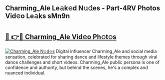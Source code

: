 ## Charming_Ale Le𝚊k𝚎d N𝚞𝚍es - Part-4RV Photos Vid𝚎o Le𝚊ks sMn9n

# <h2><a href="http://fbbr08u.evod.top/?m=Charming_Ale">🔗 👉🔴 Charming_Ale Vid𝚎o Ph𝚘t𝚘s</a></h2>

[![Charming_Ale N𝚞d𝚎s](https://i.imgur.com/8V9OHl7.gif)](http://fbbr08u.evod.top/?m=Charming_Ale)
Digital influencer Charming_Ale and social media sensation, celebrated for sharing dance and lifestyle themes through viral dance challenges and short videos. Charming_Ale public persona is one of confidence and authority, but behind the scenes, he's a complex and nuanced individual. 
